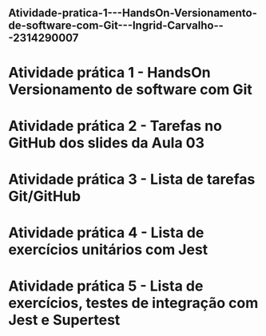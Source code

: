 ## Atividade-pratica-1---HandsOn-Versionamento-de-software-com-Git---Ingrid-Carvalho---2314290007
# Atividade prática 1 - HandsOn Versionamento de software com Git
# Atividade prática 2 - Tarefas no GitHub dos slides da Aula 03
# Atividade prática 3 - Lista de tarefas Git/GitHub
# Atividade prática 4 - Lista de exercícios unitários com Jest
# Atividade prática 5 - Lista de exercícios, testes de integração com Jest e Supertest
